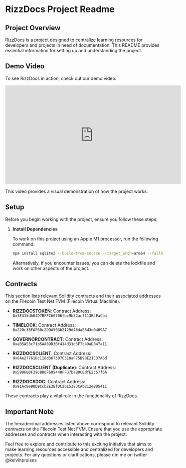 
# RizzDocs Project Readme

## Project Overview

RizzDocs is a project designed to centralize learning resources for developers and projects in need of documentation. This README provides essential information for setting up and understanding the project.

## Demo Video

To see RizzDocs in action, check out our demo video:

<iframe width="560" height="315" src="https://www.youtube.com/embed/_yfi0iinQCE" frameborder="0" allowfullscreen></iframe>

This video provides a visual demonstration of how the project works.

## Setup

Before you begin working with the project, ensure you follow these steps:

1. **Install Dependencies**

   To work on this project using an Apple M1 processor, run the following command:

   ```bash
   npm install sqlite3 --build-from-source --target_arch=arm64 --fallback-to-build
   ```

   Alternatively, if you encounter issues, you can delete the lockfile and work on other aspects of the project.

## Contracts

This section lists relevant Solidity contracts and their associated addresses on the Filecoin Test Net FVM (Filecoin Virtual Machine).

- **RIZZDOCSTOKEN**: Contract Address: `0x3E315dA04D7BFFC60706fbc9b32ac7113B4FaCb4`

- **TIMELOCK**: Contract Address: `0x220c35FAF60c2D9A503b2129d484aE6d3e0409A7`

- **GOVERNORCONTRACT**: Contract Address: `0xaB5A53c71b5AA89D3Bf414d31d5F7c49aD847a11`

- **RIZZDOCSCLIENT**: Contract Address: `0x6Ae27761Dc118d367307C318aF75B98E21C37A6d`

- **RIZZDOCSCLIENT (Duplicate)**: Contract Address: `0x599600F39C880F699440FFD7baB0C0dfE2c57f6A`

- **RIZZDOCSDOC**: Contract Address: `0x91Ac9e90D9Ccb2E3BfDC2b15383CAb212eBD5411`

These contracts play a vital role in the functionality of RizzDocs.

## Important Note

The hexadecimal addresses listed above correspond to relevant Solidity contracts on the Filecoin Test Net FVM. Ensure that you use the appropriate addresses and contracts when interacting with the project.

Feel free to explore and contribute to this exciting initiative that aims to make learning resources accessible and centralized for developers and projects. For any questions or clarifications, please dm me on twitter @kelvinpraises

